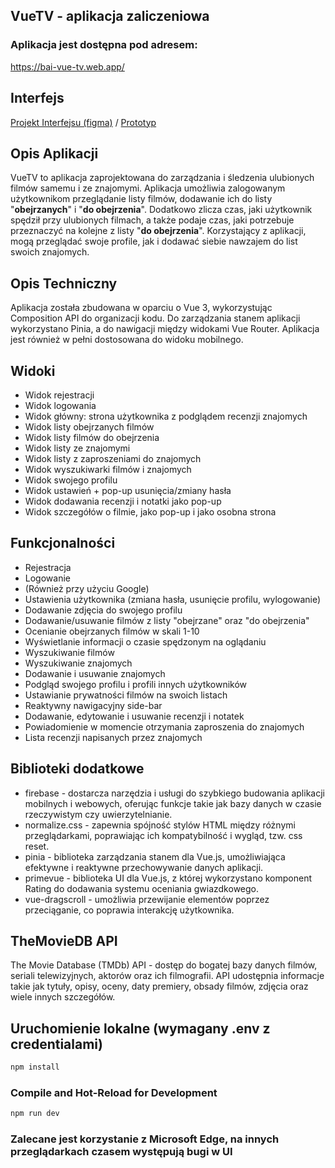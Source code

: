 ## VueTV - aplikacja zaliczeniowa

### Aplikacja jest dostępna pod adresem:

https://bai-vue-tv.web.app/

## Interfejs

[Projekt Interfejsu (figma)](https://www.figma.com/file/ToCZtfqYqHsnE4Ot6ljAUn/VueTV?type=design&node-id=0%3A1&mode=design&t=svhmutbHMhWSaJMN-1) / [Prototyp](https://www.figma.com/proto/ToCZtfqYqHsnE4Ot6ljAUn/VueTV?type=design&node-id=2-2&t=Pf1pyUOi2yhRJpBO-0&scaling=min-zoom&page-id=0%3A1&starting-point-node-id=2%3A2)

## Opis Aplikacji

VueTV to aplikacja zaprojektowana do zarządzania i śledzenia ulubionych filmów samemu i ze znajomymi. Aplikacja
umożliwia zalogowanym użytkownikom przeglądanie listy filmów, dodawanie ich do listy "**obejrzanych**" i "**do
obejrzenia**". Dodatkowo zlicza czas, jaki użytkownik spędził przy ulubionych filmach, a także podaje czas, jaki
potrzebuje przeznaczyć na kolejne z listy "**do obejrzenia**". Korzystający z aplikacji, mogą przeglądać swoje profile,
jak i dodawać siebie nawzajem do list swoich znajomych.

## Opis Techniczny

Aplikacja została zbudowana w oparciu o Vue 3, wykorzystując Composition API do organizacji kodu. Do zarządzania stanem
aplikacji wykorzystano Pinia, a do nawigacji między widokami Vue Router. Aplikacja jest również w pełni dostosowana do widoku mobilnego.

## Widoki

* Widok rejestracji
* Widok logowania
* Widok główny: strona użytkownika z podglądem recenzji znajomych
* Widok listy obejrzanych filmów
* Widok listy filmów do obejrzenia
* Widok listy ze znajomymi
* Widok listy z zaproszeniami do znajomych
* Widok wyszukiwarki filmów i znajomych
* Widok swojego profilu
* Widok ustawień + pop-up usunięcia/zmiany hasła
* Widok dodawania recenzji i notatki jako pop-up
* Widok szczegółów o filmie, jako pop-up i jako osobna strona

## Funkcjonalności

* Rejestracja
* Logowanie
* (Również przy użyciu Google)
* Ustawienia użytkownika (zmiana hasła, usunięcie profilu, wylogowanie)
* Dodawanie zdjęcia do swojego profilu
* Dodawanie/usuwanie filmów z listy "obejrzane" oraz "do obejrzenia"
* Ocenianie obejrzanych filmów w skali 1-10
* Wyświetlanie informacji o czasie spędzonym na oglądaniu
* Wyszukiwanie filmów
* Wyszukiwanie znajomych
* Dodawanie i usuwanie znajomych
* Podgląd swojego profilu i profili innych użytkowników
* Ustawianie prywatności filmów na swoich listach
* Reaktywny nawigacyjny side-bar
* Dodawanie, edytowanie i usuwanie recenzji i notatek
* Powiadomienie w momencie otrzymania zaproszenia do znajomych
* Lista recenzji napisanych przez znajomych

## Biblioteki dodatkowe

* firebase - dostarcza narzędzia i usługi do szybkiego budowania aplikacji mobilnych i webowych, oferując funkcje takie jak bazy danych w czasie rzeczywistym czy uwierzytelnianie.
* normalize.css - zapewnia spójność stylów HTML między różnymi przeglądarkami, poprawiając ich kompatybilność i wygląd, tzw. css reset.
* pinia - biblioteka zarządzania stanem dla Vue.js, umożliwiająca efektywne i reaktywne przechowywanie danych aplikacji.
* primevue - biblioteka UI dla Vue.js, z której wykorzystano komponent Rating do dodawania systemu oceniania gwiazdkowego.
* vue-dragscroll - umożliwia przewijanie elementów poprzez przeciąganie, co poprawia interakcję użytkownika.

## TheMovieDB API

The Movie Database (TMDb) API - dostęp do bogatej bazy danych filmów, seriali telewizyjnych, aktorów oraz ich filmografii. API udostępnia informacje takie jak tytuły, opisy, oceny, daty premiery, obsady filmów, zdjęcia oraz wiele innych szczegółów.

## Uruchomienie lokalne (wymagany .env z credentialami)

```sh
npm install
```

### Compile and Hot-Reload for Development

```sh
npm run dev
```

### Zalecane jest korzystanie z Microsoft Edge, na innych przeglądarkach czasem występują bugi w UI
